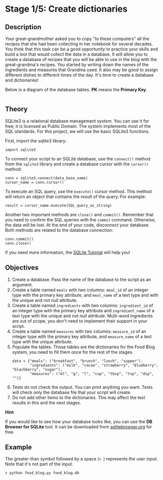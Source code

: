 <h1>Stage 1/5: Create dictionaries</h1>

<h2>Description</h2>

<p>Your great-grandmother asked you to copy "to these computers" all the recipes that she had been collecting in her notebook for several decades. You think that this task can be a good opportunity to practice your skills and build a tool that would collect the data in a database. It will allow you to create a database of recipes that you will be able to use in the blog with the great-grandma's recipes. You started by writing down the names of the ingredients and measures that Grandma used. It also may be good to assign different dishes to different times of the day. It's time to create a database and dictionaries!</p>

<p>Below is a diagram of the database tables. <strong>PK</strong> means the <strong>Primary Key</strong>.</p>

<p style="text-align: center;"><img alt="" src="https://ucarecdn.com/02f9c2e9-014c-4e1e-b6cd-893d401f9414/"></p>

<h2>Theory</h2>

<p>SQLite3 is a relational database management system. You can use it for free; it is licensed as Public Domain. The system implements most of the SQL standards. For this project, we will use the basic SQLite3 functions.</p>

<p>First, import the sqlite3 library:</p>

<pre><code class="java">import sqlite3
</code></pre>

<p>To connect your script to an SQLite database, use the <code class="java">connect()</code> method from the <code class="java">sqlite3</code> library and create a database cursor with the <code class="java">cursor()</code> method:</p>

<pre><code class="java">conn = sqlite3.connect(data_base_name)
cursor_name = conn.cursor()
</code></pre>

<p>To execute an SQL query, use the <code class="java">execute()</code> cursor method. This method will return an object that contains the result of the query. For example:</p>

<pre><code class="java">result = cursor_name.execute(SQL_query_as_string)
</code></pre>

<p>Another two important methods are <code class="java">close()</code> and <code class="java">commit()</code>. Remember that you need to confirm the SQL queries with the <code class="java">commit</code> command. Otherwise, the data will be lost. At the end of your code, disconnect your database. Both methods are related to the database connection:</p>

<pre><code class="java">conn.commit()
conn.close()
</code></pre>

<p>If you need more information, the <a target="_blank" href="https://www.sqlitetutorial.net/" rel="noopener noreferrer nofollow">SQLite Tutorial</a> will help you!</p>

<h2>Objectives</h2>

<ol>
	<li>Create a database. Pass the name of the database to the script as an argument.</li>
	<li>Create a table named <code class="java">meals</code> with two columns: <code class="java">meal_id</code> of an integer type with the primary key attribute, and <code class="java">meal_name</code> of a text type and with the unique and not null attribute. </li>
	<li>Create a table named <code class="java">ingredients</code> with two columns: <code class="java">ingredient_id</code> of an integer type with the primary key attribute and <code class="java">ingredient_name</code> of a text type with the unique and not null attribute. Multi-word ingredients are out of scope, you don't need to implement their support in your script.</li>
	<li>Create a table named <code class="java">measures</code> with two columns: <code class="java">measure_id</code> of an integer type with the primary key attribute, and <code class="java">measure_name</code> of a text type with the unique attribute. </li>
	<li>Populate the tables. Those tables are the dictionaries for the Food Blog system, you need to fill them once for the rest of the stages.
	<pre><code class="java">data = {"meals": ("breakfast", "brunch", "lunch", "supper"),
        "ingredients": ("milk", "cacao", "strawberry", "blueberry", "blackberry", "sugar"),
        "measures": ("ml", "g", "l", "cup", "tbsp", "tsp", "dsp", "")}</code></pre>
	</li>
	<li>Tests do not check the output. You can print anything you want. Tests will check only the database file that your script will create.</li>
	<li>Do not add other items to the dictionaries. This may affect the test results in this and the next stages.</li>
</ol>

<p><b>Hint</b></p>
<p>If you would like to see how your database looks like, you can use the <strong>DB Browser for SQLite </strong>tool. It can be downloaded from <a target="_blank" href="https://sqlitebrowser.org/" rel="noopener noreferrer nofollow">sqlitebrowser.org</a> for free.</p>

<h2>Example </h2>

<p>The greater-than symbol followed by a space (<code class="java">&gt; </code>) represents the user input. Note that it's not part of the input.</p>

<pre><code class="java">&gt; python food_blog.py food_blog.db</code></pre>

